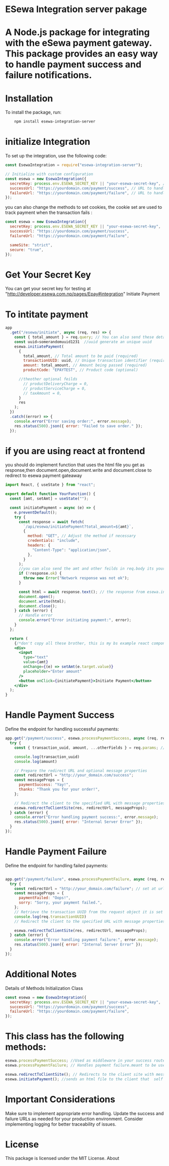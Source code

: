# ESewa Integration server pakage
# A Node.js package for integrating with the eSewa payment gateway. This package provides an easy way to handle payment success and failure notifications.

# Installation
To install the package, run:

```bash
    npm install esewa-integration-server
```
# initialize Integration

To set up the integration, use the following code:
```js
const EsewaIntegration = require("esewa-integration-server");

// Initialize with custom configuration
const esewa = new EsewaIntegration({
  secretKey: process.env.ESEWA_SECRET_KEY || "your-esewa-secret-key", // Your eSewa secret key
  successUrl: "https://yourdomain.com/payment/success", // URL to handle successful payments
  failureUrl: "https://yourdomain.com/payment/failure", // URL to handle failed payments
});
```
you can also change the methods to set cookies, the cookie set are used to track payment when the transaction fails :
```js
const esewa = new EsewaIntegration({
  secretKey: process.env.ESEWA_SECRET_KEY || "your-esewa-secret-key",
  successUrl: "https://yourdomain.com/payment/success",
  failureUrl: "https://yourdomain.com/payment/failure",

  sameSite: "strict",
  secure: "true",
});
```
# Get Your Secret Key

You can get your secret key for testing at "http://developer.esewa.com.np/pages/Epay#integration"
Initiate Payment

# To intitate payment
```js
app
  .get("/esewa/initiate", async (req, res) => {
    const { total_amount } = req.query; // You can also send these details in req.body
    const uuid=somerandomuuid1231  //uuid generate an unique uuid
    esewa.initiatePayment(
      {
        total_amount, // Total amount to be paid (required)
        transactionUUID: uuid, // Unique transaction identifier (required)
        amount: total_amount, // Amount being passed (required)
        productCode: "EPAYTEST", // Product code (optional)

      //theother optional feilds 
        // productDeliveryCharge = 0,
        // productServiceCharge = 0,
        // taxAmount = 0,
      }
      res 
    );
  })
  .catch((error) => {
    console.error("Error saving order:", error.message);
    res.status(500).json({ error: "Failed to save order." });
  });
```
# if you are using react at frontend

you should do implement function that uses the html file you get as response,then document.open,document.write and document.close to redirect to esewa payment gateaway
```jsx
import React, { useState } from "react";

export default function YourFunction() {
  const [amt, setAmt] = useState("");

  const initiatePayment = async (e) => {
    e.preventDefault();
    try {
      const response = await fetch(
        `/api/esewa/initiatePayment?total_amount=${amt}`,
        {
          method: "GET", // Adjust the method if necessary
          credentials: "include",
          headers: {
            "Content-Type": "application/json",
          },
        }
      );
      //you can also send the amt and other feilds in req.body its your choice but adjust according in your backend too
      if (!response.ok) {
        throw new Error("Network response was not ok");
      }

      const html = await response.text(); // the response from esewa.initatePayment() is an html file 
      document.open();
      document.write(html);
      document.close();
    } catch (error) {
      // Handle error
      console.error("Error initiating payment:", error);
    }
  };

  return (
    {/*don't copy all these brother, this is my bs example react component */}
    <div>
      <input
        type="text"
        value={amt}
        onChange={(e) => setAmt(e.target.value)}
        placeholder="Enter amount"
      />
      <button onClick={initiatePayment}>Initiate Payment</button>
    </div>
  );
}

```
# Handle Payment Success

Define the endpoint for handling successful payments:

```js 
app.get("/payment/success", esewa.processPaymentSuccess, async (req, res) => {
  try {
    const { transaction_uuid, amount, ...otherFields } = req.params; // Use req.params for GET parameters 

    console.log(transaction_uuid)
    console.log(amount)

    // Prepare the redirect URL and optional message properties
    const redirectUrl = "http://your_domain.com/success"; 
    const messageProps = {
      paymentSuccess: "Yay!",
      thanks: "Thank you for your order!",
    };

    // Redirect the client to the specified URL with message properties
    esewa.redirectToClientSite(res, redirectUrl, messageProps);
  } catch (error) {
    console.error("Error handling payment success:", error.message);
    res.status(500).json({ error: "Internal Server Error" });
  }
});

```
# Handle Payment Failure

Define the endpoint for handling failed payments:

```js

app.get("/payment/failure", esewa.processPaymentFailure, async (req, res) => {
  try {
    const redirectUrl = "http://your_domain.com/failure"; // set at url page you want your clent to get when payment fails
    const messageProps = {
      paymentFailed: "Oops!",
      sorry: "Sorry, your payment failed.",
    };
    // Retrieve the transaction UUID from the request object it is set by esewa.processPaymentFailure middleware
    console.log(req.transactionUUID)
    // Redirect the client to the specified URL with message properties

    esewa.redirectToClientSite(res, redirectUrl, messageProps);
  } catch (error) {
    console.error("Error handling payment failure:", error.message);
    res.status(500).json({ error: "Internal Server Error" });
  }
});

```
# Additional Notes

Details of Methods Initialization Class
```js
const esewa = new EsewaIntegration({
  secretKey: process.env.ESEWA_SECRET_KEY || "your-esewa-secret-key",
  successUrl: "https://yourdomain.com/payment/success",
  failureUrl: "https://yourdomain.com/payment/failure",
});
```
# This class has the following methods:

```js
esewa.processPaymentSuccess; //Used as middleware in your success route, it attaches the response from eSewa when the success URL is hit to req.params.
esewa.processPaymentFailure; // Handles payment failure.meant to be used as url

esewa.redirectToClientSite(); // Redirects to the client site with message properties
esewa.initiatePayment(); //sends an html file to the client that  self submits to esewa but on some frontend frame works you may have to manually open the html file 

```
# Important Considerations

Make sure to implement appropriate error handling.
Update the success and failure URLs as needed for your production environment.
Consider implementing logging for better traceability of issues.

# License

This package is licensed under the MIT License.
About


